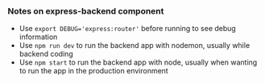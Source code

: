 ### Notes on express-backend component
* Use `export DEBUG='express:router'` before running to see debug information
* Use `npm run dev` to run the backend app with nodemon, usually while backend coding
* Use `npm start` to run the backend app with node, usually when wanting to run the app in the production environment
